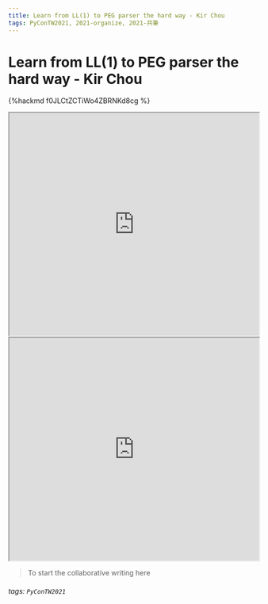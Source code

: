 ```yaml
---
title: Learn from LL(1) to PEG parser the hard way - Kir Chou
tags: PyConTW2021, 2021-organize, 2021-共筆
---
```


# Learn from LL(1) to PEG parser the hard way - Kir Chou

{%hackmd f0JLCtZCTiWo4ZBRNKd8cg %}

<iframe src="https://app.sli.do/event/teockyxn" height=450 width=100%></iframe>

<iframe src="https://wall.sli.do/event/teockyxn?section=30264fe8-2f81-435d-b3a8-06d436abcb86" height=450 width=100%></iframe>

> To start the collaborative writing here

###### tags: `PyConTW2021`